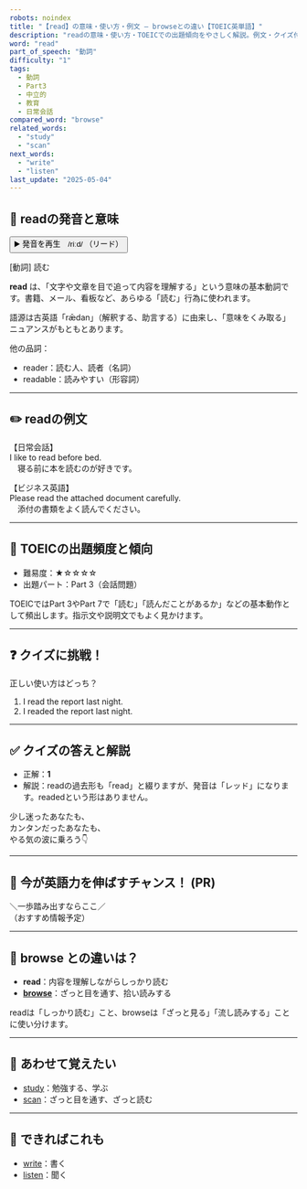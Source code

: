 ```yaml
---
robots: noindex
title: "【read】の意味・使い方・例文 ― browseとの違い【TOEIC英単語】"
description: "readの意味・使い方・TOEICでの出題傾向をやさしく解説。例文・クイズ付きでbrowseとの違いもわかりやすく学べます。"
word: "read"
part_of_speech: "動詞"
difficulty: "1"
tags:
  - 動詞
  - Part3
  - 中立的
  - 教育
  - 日常会話
compared_word: "browse"
related_words:
  - "study"
  - "scan"
next_words:
  - "write"
  - "listen"
last_update: "2025-05-04"
---
```


## 🔰 readの発音と意味

<button class="play-audio" onclick="playTTS('read')">
  <span class="play-audio-main">
    ▶️ 発音を再生　/riːd/
  </span>
  <span class="play-audio-sub">
    （リード）
  </span>
</button>

[動詞] 読む

**read** は、「文字や文章を目で追って内容を理解する」という意味の基本動詞です。書籍、メール、看板など、あらゆる「読む」行為に使われます。

語源は古英語「rǣdan」（解釈する、助言する）に由来し、「意味をくみ取る」ニュアンスがもともとあります。

他の品詞：  
- reader：読む人、読者（名詞）
- readable：読みやすい（形容詞）

---

## ✏️ readの例文

【日常会話】  
I like to read before bed.  
　寝る前に本を読むのが好きです。

【ビジネス英語】  
Please read the attached document carefully.  
　添付の書類をよく読んでください。

---

## 🎯 TOEICの出題頻度と傾向

- 難易度：★☆☆☆☆
- 出題パート：Part 3（会話問題）

TOEICではPart 3やPart 7で「読む」「読んだことがあるか」などの基本動作として頻出します。指示文や説明文でもよく見かけます。

---

## ❓ クイズに挑戦！

正しい使い方はどっち？

1. I read the report last night.  
2. I readed the report last night.

---

## ✅ クイズの答えと解説

- 正解：**1**
- 解説：readの過去形も「read」と綴りますが、発音は「レッド」になります。readedという形はありません。

少し迷ったあなたも、  
カンタンだったあなたも、  
やる気の波に乗ろう👇️

---

## 🚀 今が英語力を伸ばすチャンス！ (PR)

<div class="info-center">
＼一歩踏み出すならここ／<br>  
（おすすめ情報予定）
</div>

---

## 🤔  browse との違いは？

- **read**：内容を理解しながらしっかり読む
- **[browse](/word/browse)**：ざっと目を通す、拾い読みする

readは「しっかり読む」こと、browseは「ざっと見る」「流し読みする」ことに使い分けます。

---

## 🧩 あわせて覚えたい

- [study](/word/study)：勉強する、学ぶ
- [scan](/word/scan)：ざっと目を通す、ざっと読む

---

## 📖 できればこれも

- [write](/word/write)：書く
- [listen](/word/listen)：聞く

<!-- cvid: aid37_bid20 -->
